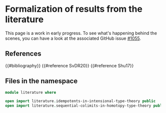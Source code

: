 # Formalization of results from the literature

This page is a work in early progress. To see what's happening behind the
scenes, you can have a look at the associated GitHub issue
[#1055](https://github.com/UniMath/agda-unimath/issues/1055).

## References

{{#bibliography}} {{#reference SvDR20}} {{#reference Shu17}}

## Files in the namespace

```agda
module literature where

open import literature.idempotents-in-intensional-type-theory public
open import literature.sequential-colimits-in-homotopy-type-theory public
```
